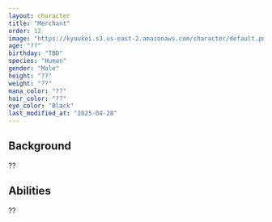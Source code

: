 ```yaml
---
layout: character
title: "Merchant"
order: 12
image: "https://kyuukei.s3.us-east-2.amazonaws.com/character/default.png"
age: "??"
birthday: "TBD"
species: "Human"
gender: "Male"
height: "??"
weight: "??"
mana_color: "??"
hair_color: "??"
eye_color: "Black"
last_modified_at: "2025-04-28"
---
```


## Background

??

## Abilities

??
